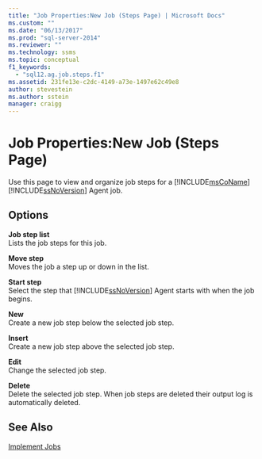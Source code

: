 ```yaml
---
title: "Job Properties:New Job (Steps Page) | Microsoft Docs"
ms.custom: ""
ms.date: "06/13/2017"
ms.prod: "sql-server-2014"
ms.reviewer: ""
ms.technology: ssms
ms.topic: conceptual
f1_keywords: 
  - "sql12.ag.job.steps.f1"
ms.assetid: 231fe13e-c2dc-4149-a73e-1497e62c49e8
author: stevestein
ms.author: sstein
manager: craigg
---
```

# Job Properties:New Job (Steps Page)
  Use this page to view and organize job steps for a [!INCLUDE[msCoName](../../includes/msconame-md.md)] [!INCLUDE[ssNoVersion](../../includes/ssnoversion-md.md)] Agent job.  
  
## Options  
 **Job step list**  
 Lists the job steps for this job.  
  
 **Move step**  
 Moves the job a step up or down in the list.  
  
 **Start step**  
 Select the step that [!INCLUDE[ssNoVersion](../../includes/ssnoversion-md.md)] Agent starts with when the job begins.  
  
 **New**  
 Create a new job step below the selected job step.  
  
 **Insert**  
 Create a new job step above the selected job step.  
  
 **Edit**  
 Change the selected job step.  
  
 **Delete**  
 Delete the selected job step. When job steps are deleted their output log is automatically deleted.  
  
## See Also  
 [Implement Jobs](implement-jobs.md)  
  
  
